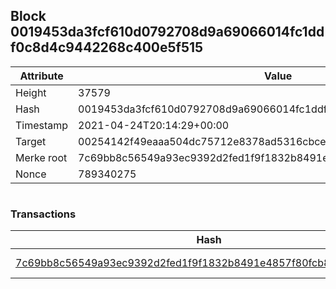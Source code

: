 ## Block 0019453da3fcf610d0792708d9a69066014fc1ddf0c8d4c9442268c400e5f515

Attribute | Value
--- | ---
Height | 37579
Hash | 0019453da3fcf610d0792708d9a69066014fc1ddf0c8d4c9442268c400e5f515
Timestamp | 2021-04-24T20:14:29+00:00
Target | 00254142f49eaaa504dc75712e8378ad5316cbcead634704b3734b6271167cc4
Merke root | 7c69bb8c56549a93ec9392d2fed1f9f1832b8491e4857f80fcb8cc2cacae6646
Nonce | 789340275

```

```

### Transactions

Hash | Amount
--- | ---
[7c69bb8c56549a93ec9392d2fed1f9f1832b8491e4857f80fcb8cc2cacae6646](7c69bb8c56549a93ec9392d2fed1f9f1832b8491e4857f80fcb8cc2cacae6646.md) | 10.00000000 SKEPTI 
